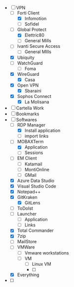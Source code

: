 - [ ] VPN
	- [ ] Forti Client
		- [x] Infomotion
		- [ ] Sofidel
	- [ ] Global Protect
		- [x] Elettric80
		- [ ] General Mills
	- [ ] Ivanti Secure Access
		- [ ] General MIlls
	- [x] Ubiquity
	- [ ] WatchGuard
		- [ ] Foma 		
	- [x] WireGuard
		- [x] Casa
	- [x] Open VPN
		- [x] Sbaraini
	- [x] Sophos Connect
		- [x] La Molisana  
- [ ] Cartella Work
- [ ] Bookmarks
- [ ] Softwares
	- [ ] RDP Manager
		- [x] Install application
		- [ ] import links
	- [ ] MOBAXTerm
		- [x] Application
		- [ ] Sessions
	- [ ] EM Client
		- [ ] Katamail
		- [ ] MontiOnline
		- [ ] GMail
	- [x] Azure Data Studio
	- [x] Visual Studio Code
	- [x] Notepad++
	- [x] GitKraken
		- [x] GitLens
	- [ ] ToDoIst
	- [ ] Launcher
		- [ ] Application
		- [ ] Links
	- [x] Total Commander
	- [x] 7zip
	- [ ] MailStore 
	- [ ] VMWare
		- [ ] Vmware workstations
		- [ ] VM
			- [ ] Linux VM
			- [ ] 
	- [x] Everything
- [ ] 
	

	
